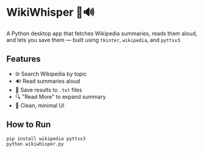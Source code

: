 # WikiWhisper 🧠🔊

A Python desktop app that fetches Wikipedia summaries, reads them aloud, and lets you save them — built using `tkinter`, `wikipedia`, and `pyttsx3`.

## Features
- 🌐 Search Wikipedia by topic
- 🔊 Read summaries aloud
- 💾 Save results to `.txt` files
- 🔍 "Read More" to expand summary
- 🧼 Clean, minimal UI

## How to Run

```bash
pip install wikipedia pyttsx3
python wikiwhisper.py

